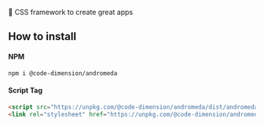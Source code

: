 :gem: CSS framework to create great apps

## How to install 

#### NPM
```
npm i @code-dimension/andromeda
```

#### Script Tag
```html
<script src="https://unpkg.com/@code-dimension/andromeda/dist/andromeda.js"></script>
<link rel="stylesheet" href="https://unpkg.com/@code-dimension/andromeda/dist/andromeda.css">
``` 